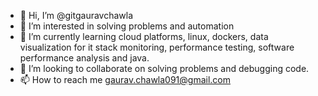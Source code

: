 - 👋 Hi, I’m @gitgauravchawla
- 👀 I’m interested in solving problems and automation
- 🌱 I’m currently learning cloud platforms, linux, dockers, data visualization for it stack monitoring, performance testing, software performance analysis and java.
- 💞️ I’m looking to collaborate on solving problems and debugging code.
- 📫 How to reach me gaurav.chawla091@gmail.com

<!---
gitgauravchawla/gitgauravchawla is a ✨ special ✨ repository because its `README.md` (this file) appears on your GitHub profile.
You can click the Preview link to take a look at your changes.
--->
